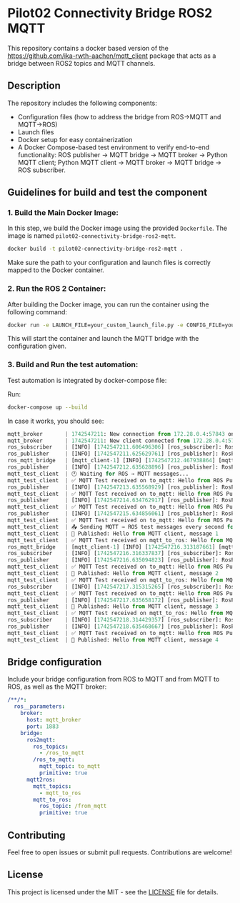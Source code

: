 # Pilot02 Connectivity Bridge ROS2 MQTT

This repository contains a docker based version of the https://github.com/ika-rwth-aachen/mqtt_client package that acts as a bridge between ROS2 topics and MQTT channels.

## Description

The repository includes the following components:
- Configuration files (how to address the bridge from ROS->MQTT and MQTT->ROS)
- Launch files 
- Docker setup for easy containerization
- A Docker Compose-based test environment to verify end-to-end functionality: ROS publisher → MQTT bridge → MQTT broker → Python MQTT client; Python MQTT client → MQTT broker → MQTT bridge → ROS subscriber.

## Guidelines for build and test the component 

### 1. **Build the Main Docker Image:**

In this step, we build the Docker image using the provided `Dockerfile`. The image is named `pilot02-connectivity-bridge-ros2-mqtt`.

```bash
docker build -t pilot02-connectivity-bridge-ros2-mqtt .
```
Make sure the path to your configuration and launch files is correctly mapped to the Docker container.

### 2. **Run the ROS 2 Container:**

After building the Docker image, you can run the container using the following command:

```bash
docker run -e LAUNCH_FILE=your_custom_launch_file.py -e CONFIG_FILE=your_custom_config_file pilot02-connectivity-bridge-ros2-mqtt
```

This will start the container and launch the MQTT bridge with the configuration given.

### 3. **Build and Run the test automation:**

Test automation is integrated by docker-compose file:

Run: 
```bash
docker-compose up --build
```

In case it works, you should see:
```python
mqtt_broker       | 1742547211: New connection from 172.28.0.4:57843 on port 1883.
mqtt_broker       | 1742547211: New client connected from 172.28.0.4:57843 as auto-DF9E9C87-73E5-5BBE-B760-303552DAEE97 (p2, c1, k60).
ros_subscriber    | [INFO] [1742547211.606496306] [ros_subscriber]: RosSubscriber started!
ros_publisher     | [INFO] [1742547211.625629761] [ros_publisher]: RosPublisher started!
ros_mqtt_bridge   | [mqtt_client-1] [INFO] [1742547212.467938864] [mqtt_client]: Subscribed ROS topic '/ros_to_mqtt' of type 'std_msgs/msg/String'
ros_publisher     | [INFO] [1742547212.635628896] [ros_publisher]: RosPublisher Published: "Hello from ROS Publisher! Message 1"
mqtt_test_client  | 🕐 Waiting for ROS → MQTT messages...
mqtt_test_client  | ✅ MQTT Test received on to_mqtt: Hello from ROS Publisher! Message 1
ros_publisher     | [INFO] [1742547213.635568929] [ros_publisher]: RosPublisher Published: "Hello from ROS Publisher! Message 2"
mqtt_test_client  | ✅ MQTT Test received on to_mqtt: Hello from ROS Publisher! Message 2
ros_publisher     | [INFO] [1742547214.634762917] [ros_publisher]: RosPublisher Published: "Hello from ROS Publisher! Message 3"
mqtt_test_client  | ✅ MQTT Test received on to_mqtt: Hello from ROS Publisher! Message 3
ros_publisher     | [INFO] [1742547215.634856061] [ros_publisher]: RosPublisher Published: "Hello from ROS Publisher! Message 4"
mqtt_test_client  | ✅ MQTT Test received on to_mqtt: Hello from ROS Publisher! Message 4
mqtt_test_client  | 📤 Sending MQTT → ROS test messages every second for 30 seconds...
mqtt_test_client  | 📨 Published: Hello from MQTT client, message 1
mqtt_test_client  | ✅ MQTT Test received on mqtt_to_ros: Hello from MQTT client, message 1
ros_mqtt_bridge   | [mqtt_client-1] [INFO] [1742547216.313187661] [mqtt_client]: ROS publisher message type on topic '/from_mqtt' set to 'std_msgs/msg/String'
ros_subscriber    | [INFO] [1742547216.316337837] [ros_subscriber]: RosSubscriber received via MQTT → ROS: "Hello from MQTT client, message 1"
ros_publisher     | [INFO] [1742547216.635094823] [ros_publisher]: RosPublisher Published: "Hello from ROS Publisher! Message 5"
mqtt_test_client  | ✅ MQTT Test received on to_mqtt: Hello from ROS Publisher! Message 5
mqtt_test_client  | 📨 Published: Hello from MQTT client, message 2
mqtt_test_client  | ✅ MQTT Test received on mqtt_to_ros: Hello from MQTT client, message 2
ros_subscriber    | [INFO] [1742547217.315315265] [ros_subscriber]: RosSubscriber received via MQTT → ROS: "Hello from MQTT client, message 2"
mqtt_test_client  | ✅ MQTT Test received on to_mqtt: Hello from ROS Publisher! Message 6
ros_publisher     | [INFO] [1742547217.635658172] [ros_publisher]: RosPublisher Published: "Hello from ROS Publisher! Message 6"
mqtt_test_client  | 📨 Published: Hello from MQTT client, message 3
mqtt_test_client  | ✅ MQTT Test received on mqtt_to_ros: Hello from MQTT client, message 3
ros_subscriber    | [INFO] [1742547218.314429357] [ros_subscriber]: RosSubscriber received via MQTT → ROS: "Hello from MQTT client, message 3"
ros_publisher     | [INFO] [1742547218.635468667] [ros_publisher]: RosPublisher Published: "Hello from ROS Publisher! Message 7"
mqtt_test_client  | ✅ MQTT Test received on to_mqtt: Hello from ROS Publisher! Message 7
mqtt_test_client  | 📨 Published: Hello from MQTT client, message 4
```

## Bridge configuration

Include your bridge configuration from ROS to MQTT and from MQTT to ROS, as well as the MQTT broker:

```yaml
/**/*:
  ros__parameters:
    broker:
      host: mqtt_broker
      port: 1883
    bridge:
      ros2mqtt:
        ros_topics: 
          - /ros_to_mqtt
        /ros_to_mqtt:
          mqtt_topic: to_mqtt
          primitive: true
      mqtt2ros:
        mqtt_topics: 
          - mqtt_to_ros
        mqtt_to_ros:
          ros_topic: /from_mqtt
          primitive: true
```

## Contributing

Feel free to open issues or submit pull requests. Contributions are welcome!

## License

This project is licensed under the MIT - see the [LICENSE](LICENSE) file for details.

